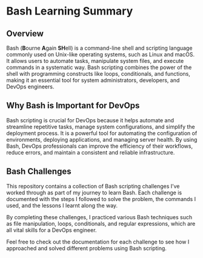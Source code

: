 # Bash Learning Summary

## Overview

Bash (**B**ourne **A**gain **SH**ell) is a command-line shell and scripting language commonly used on Unix-like operating systems, such as Linux and macOS. It allows users to automate tasks, manipulate system files, and execute commands in a systematic way. Bash scripting combines the power of the shell with programming constructs like loops, conditionals, and functions, making it an essential tool for system administrators, developers, and DevOps engineers.

## Why Bash is Important for DevOps

Bash scripting is crucial for DevOps because it helps automate and streamline repetitive tasks, manage system configurations, and simplify the deployment process. It is a powerful tool for automating the configuration of environments, deploying applications, and managing server health. By using Bash, DevOps professionals can improve the efficiency of their workflows, reduce errors, and maintain a consistent and reliable infrastructure.

## Bash Challenges

This repository contains a collection of Bash scripting challenges I’ve worked through as part of my journey to learn Bash. Each challenge is documented with the steps I followed to solve the problem, the commands I used, and the lessons I learnt along the way.

By completing these challenges, I practiced various Bash techniques such as file manipulation, loops, conditionals, and regular expressions, which are all vital skills for a DevOps engineer.

Feel free to check out the documentation for each challenge to see how I approached and solved different problems using Bash scripting.
